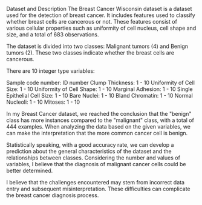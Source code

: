 Dataset and Description
The Breast Cancer Wisconsin dataset is a dataset used for the detection of breast cancer. It includes features used to classify whether breast cells are cancerous or not. These features consist of various cellular properties such as uniformity of cell nucleus, cell shape and size, and a total of 683 observations.

The dataset is divided into two classes: Malignant tumors (4) and Benign tumors (2). These two classes indicate whether the breast cells are cancerous.

There are 10 integer type variables:

Sample code number: ID number
Clump Thickness: 1 - 10
Uniformity of Cell Size: 1 - 10
Uniformity of Cell Shape: 1 - 10
Marginal Adhesion: 1 - 10
Single Epithelial Cell Size: 1 - 10
Bare Nuclei: 1 - 10
Bland Chromatin: 1 - 10
Normal Nucleoli: 1 - 10
Mitoses: 1 - 10

In my Breast Cancer dataset, we reached the conclusion that the "benign" class has more instances compared to the "malignant" class, with a total of 444 examples. When analyzing the data based on the given variables, we can make the interpretation that the more common cancer cell is benign.

Statistically speaking, with a good accuracy rate, we can develop a prediction about the general characteristics of the dataset and the relationships between classes. Considering the number and values of variables, I believe that the diagnosis of malignant cancer cells could be better determined.

I believe that the challenges encountered may stem from incorrect data entry and subsequent misinterpretation. These difficulties can complicate the breast cancer diagnosis process.

